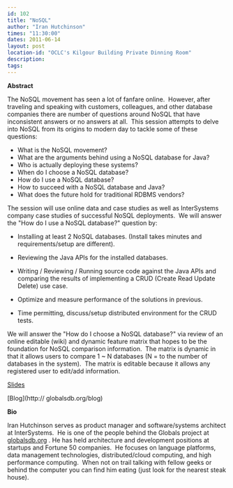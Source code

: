 ```yaml
---
id: 102
title: "NoSQL"
author: "Iran Hutchinson"
times: "11:30:00"
dates: 2011-06-14
layout: post
location-id: "OCLC's Kilgour Building Private Dinning Room"  
description: 
tags: 
---
```

 **Abstract**

The NoSQL movement has seen a lot of fanfare online.&nbsp; However, after traveling and speaking with customers, colleagues, and other database companies there are number of questions around NoSQL that have inconsistent answers or no answers at all.&nbsp; This session attempts to delve into NoSQL from its origins to modern day to tackle some of these questions:

- What is the NoSQL movement?
- What are the arguments behind using a NoSQL database for Java?&nbsp;
- Who is actually deploying these systems?
- When do I choose a NoSQL database?&nbsp;&nbsp;&nbsp;
- How do I use a NoSQL database?
- How to succeed with a NoSQL database and Java?&nbsp;&nbsp;
- What does the future hold for traditional RDBMS vendors?  

The session will use online data and case studies as well as InterSystems company case studies of successful NoSQL deployments.&nbsp; We will answer the "How do I use a NoSQL database?" question by:

- Installing at least 2 NoSQL databases. (Install takes minutes and requirements/setup are different).

- Reviewing the Java APIs for the installed databases.
- Writing / Reviewing / Running source code against the Java APIs and comparing the results of implementing a CRUD (Create Read Update Delete) use case.
- Optimize and measure performance of the solutions in previous.
- Time permitting, discuss/setup distributed environment for the CRUD tests.  

We will answer the "How do I choose a NoSQL database?" via review of an online editable (wiki) and dynamic feature matrix that hopes to be the foundation for NoSQL comparison information.&nbsp; The matrix is dynamic in that it allows users to compare 1 ~ N databases (N = to the number of databases in the system).&nbsp; The matrix is editable because it allows any registered user to edit/add information.

[Slides](http://globalsdb.files.wordpress.com/2011/06/trouble_with_nosql_dbs.ppt)

[Blog](http:// globalsdb.org/blog)

**Bio**

Iran Hutchinson serves as product manager and software/systems architect at InterSystems.&nbsp; He is one of the people behind the Globals project at [globalsdb.org](globalsdb.org) . He has held architecture and development positions at startups and Fortune 50 companies.&nbsp; He focuses on language platforms, data management technologies, distributed/cloud computing, and high performance computing.&nbsp; When not on trail talking with fellow geeks or behind the computer you can find him eating (just look for the nearest steak house).

